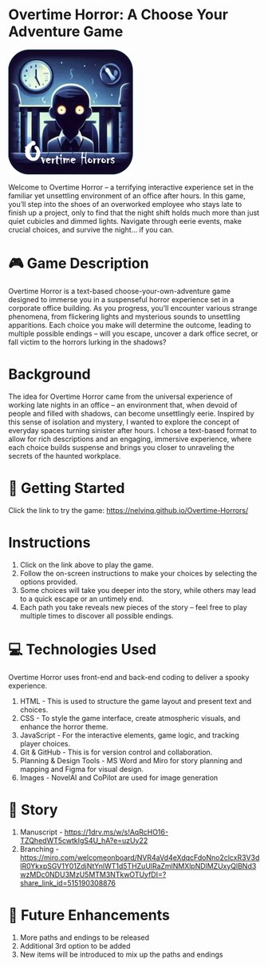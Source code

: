 # Overtime Horror: A Choose Your Adventure Game
![Model](https://github.com/nelvinq/Overtime-Horrors/blob/main/Path%20Images/App%20Icon%20(small).png)

Welcome to Overtime Horror – a terrifying interactive experience set in the familiar yet unsettling environment of an office after hours. In this game, you’ll step into the shoes of an overworked employee who stays late to finish up a project, only to find that the night shift holds much more than just quiet cubicles and dimmed lights. Navigate through eerie events, make crucial choices, and survive the night… if you can.

# 🎮 Game Description
Overtime Horror is a text-based choose-your-own-adventure game designed to immerse you in a suspenseful horror experience set in a corporate office building. As you progress, you’ll encounter various strange phenomena, from flickering lights and mysterious sounds to unsettling apparitions. Each choice you make will determine the outcome, leading to multiple possible endings – will you escape, uncover a dark office secret, or fall victim to the horrors lurking in the shadows?

# Background
The idea for Overtime Horror came from the universal experience of working late nights in an office – an environment that, when devoid of people and filled with shadows, can become unsettlingly eerie. Inspired by this sense of isolation and mystery, I wanted to explore the concept of everyday spaces turning sinister after hours. I chose a text-based format to allow for rich descriptions and an engaging, immersive experience, where each choice builds suspense and brings you closer to unraveling the secrets of the haunted workplace.

# 🚀 Getting Started
Click the link to try the game: https://nelvinq.github.io/Overtime-Horrors/

# Instructions
1. Click on the link above to play the game.
2. Follow the on-screen instructions to make your choices by selecting the options provided.
3. Some choices will take you deeper into the story, while others may lead to a quick escape or an untimely end.
4. Each path you take reveals new pieces of the story – feel free to play multiple times to discover all possible endings.

# 💻 Technologies Used
Overtime Horror uses front-end and back-end coding to deliver a spooky experience.
1. HTML - This is used to structure the game layout and present text and choices.
2. CSS - To style the game interface, create atmospheric visuals, and enhance the horror theme.
3. JavaScript - For the interactive elements, game logic, and tracking player choices.
4. Git & GitHub - This is for version control and collaboration.
5. Planning & Design Tools - MS Word and Miro for story planning and mapping and Figma for visual design.
6. Images - NovelAI and CoPilot are used for image generation

# 📖 Story
1. Manuscript - https://1drv.ms/w/s!AqRcHO16-TZQhedWT5cwtkIgS4U_hA?e=uzUy22
2. Branching -  https://miro.com/welcomeonboard/NVR4aVd4eXdqcFdoNno2clcxR3V3dlR0YkxpSGV1Y01ZdjNtYnlWT1d5THZuUlRaZmlNMXlpNDlMZUxyQlBNd3wzMDc0NDU3MzU5MTM3NTkwOTUyfDI=?share_link_id=515190308876

# 🔮 Future Enhancements
1. More paths and endings to be released
2. Additional 3rd option to be added
3. New items will be introduced to mix up the paths and endings
